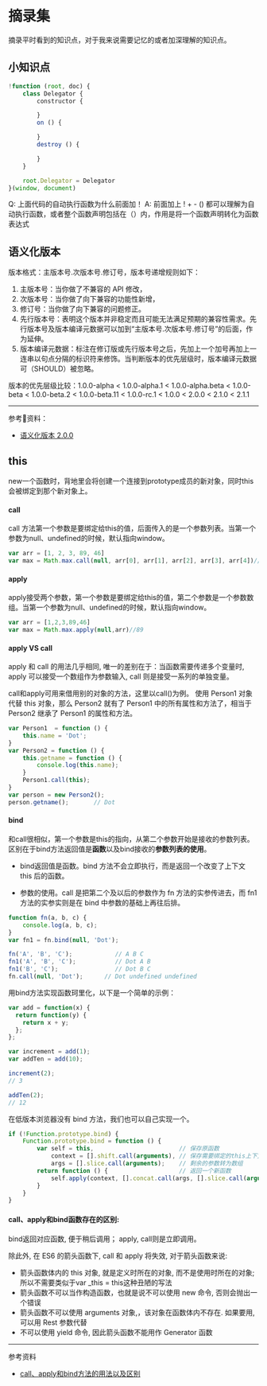 # 摘录集

摘录平时看到的知识点，对于我来说需要记忆的或者加深理解的知识点。


## 小知识点

``` javascript
!function (root, doc) {
    class Delegator {
        constructor {

        }
        on () {

        }
        destroy () {

        }
    }

    root.Delegator = Delegator
}(window, document)
```
Q: 上面代码的自动执行函数为什么前面加！
A: 前面加上 ! + - () 都可以理解为自动执行函数，或者整个函数声明包括在（）内，作用是将一个函数声明转化为函数表达式 

## 语义化版本

版本格式：主版本号.次版本号.修订号，版本号递增规则如下：

1. 主版本号：当你做了不兼容的 API 修改，
2. 次版本号：当你做了向下兼容的功能性新增，
3. 修订号：当你做了向下兼容的问题修正。
4. 先行版本号：表明这个版本并非稳定而且可能无法满足预期的兼容性需求。先行版本号及版本编译元数据可以加到“主版本号.次版本号.修订号”的后面，作为延伸。
5. 版本编译元数据：标注在修订版或先行版本号之后，先加上一个加号再加上一连串以句点分隔的标识符来修饰。当判断版本的优先层级时，版本编译元数据可（SHOULD）被忽略。

版本的优先层级比较：1.0.0-alpha < 1.0.0-alpha.1 < 1.0.0-alpha.beta < 1.0.0-beta < 1.0.0-beta.2 < 1.0.0-beta.11 < 1.0.0-rc.1 < 1.0.0 < 2.0.0 < 2.1.0 < 2.1.1


------

参考资料：
- [语义化版本 2.0.0](https://semver.org/lang/zh-CN/)

## this 

new一个函数时，背地里会将创建一个连接到prototype成员的新对象，同时this会被绑定到那个新对象上。

#### call

call 方法第一个参数是要绑定给this的值，后面传入的是一个参数列表。当第一个参数为null、undefined的时候，默认指向window。

```javascript
var arr = [1, 2, 3, 89, 46]
var max = Math.max.call(null, arr[0], arr[1], arr[2], arr[3], arr[4])//89
```
#### apply

apply接受两个参数，第一个参数是要绑定给this的值，第二个参数是一个参数数组。当第一个参数为null、undefined的时候，默认指向window。

```javascript
var arr = [1,2,3,89,46]
var max = Math.max.apply(null,arr)//89
```

#### apply VS call

apply 和 call 的用法几乎相同, 唯一的差别在于：当函数需要传递多个变量时, apply 可以接受一个数组作为参数输入, call 则是接受一系列的单独变量。

call和apply可用来借用别的对象的方法，这里以call()为例。
使用 Person1 对象代替 this 对象，那么 Person2 就有了 Person1 中的所有属性和方法了，相当于 Person2 继承了 Person1 的属性和方法。

```javascript
var Person1  = function () {
    this.name = 'Dot';
}
var Person2 = function () {
    this.getname = function () {
        console.log(this.name);
    }
    Person1.call(this);
}
var person = new Person2();
person.getname();       // Dot
```

#### bind

和call很相似，第一个参数是this的指向，从第二个参数开始是接收的参数列表。区别在于bind方法返回值是**函数**以及bind接收的**参数列表的使用**。

- bind返回值是函数。bind 方法不会立即执行，而是返回一个改变了上下文 this 后的函数。

- 参数的使用。call 是把第二个及以后的参数作为 fn 方法的实参传进去，而 fn1 方法的实参实则是在 bind 中参数的基础上再往后排。

```javascript
function fn(a, b, c) {
    console.log(a, b, c);
}
var fn1 = fn.bind(null, 'Dot');

fn('A', 'B', 'C');            // A B C
fn1('A', 'B', 'C');           // Dot A B
fn1('B', 'C');                // Dot B C
fn.call(null, 'Dot');      // Dot undefined undefined
```

用bind方法实现函数珂里化，以下是一个简单的示例：

```javascript
var add = function(x) {
  return function(y) {
    return x + y;
  };
};

var increment = add(1);
var addTen = add(10);

increment(2);
// 3

addTen(2);
// 12
```

在低版本浏览器没有 bind 方法，我们也可以自己实现一个。

```javascript
if (!Function.prototype.bind) {
    Function.prototype.bind = function () {
        var self = this,                        // 保存原函数
            context = [].shift.call(arguments), // 保存需要绑定的this上下文
            args = [].slice.call(arguments);    // 剩余的参数转为数组
        return function () {                    // 返回一个新函数
            self.apply(context, [].concat.call(args, [].slice.call(arguments)));
        }
    }
}
```

#### call、apply和bind函数存在的区别:

bind返回对应函数, 便于稍后调用； apply, call则是立即调用。

除此外, 在 ES6 的箭头函数下, call 和 apply 将失效, 对于箭头函数来说:

- 箭头函数体内的 this 对象, 就是定义时所在的对象, 而不是使用时所在的对象;所以不需要类似于var _this = this这种丑陋的写法
- 箭头函数不可以当作构造函数，也就是说不可以使用 new 命令, 否则会抛出一个错误
- 箭头函数不可以使用 arguments 对象,，该对象在函数体内不存在. 如果要用, 可以用 Rest 参数代替
- 不可以使用 yield 命令, 因此箭头函数不能用作 Generator 函数

---- 

参考资料
- [call、apply和bind方法的用法以及区别](https://www.jianshu.com/p/bc541afad6ee)


